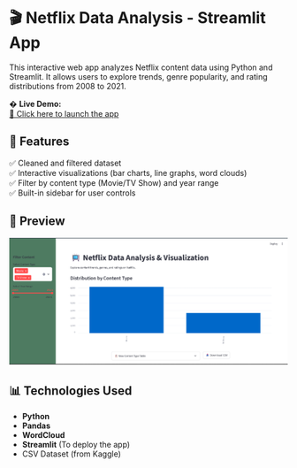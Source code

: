 # 🎬 Netflix Data Analysis - Streamlit App

This interactive web app analyzes Netflix content data using Python and Streamlit. It allows users to explore trends, genre popularity, and rating distributions from 2008 to 2021.

� **Live Demo:**  
[🚀 Click here to launch the app](https://netflixanalysis-visual.streamlit.app/)

## 🚀 Features
✅ Cleaned and filtered dataset <br>
✅ Interactive visualizations (bar charts, line graphs, word clouds) <br>
✅ Filter by content type (Movie/TV Show) and year range <br>
✅ Built-in sidebar for user controls <br>

## 📸 Preview
![Netflix Data Dashboard Preview](https://github.com/Ankitvmohan/Netflix_Analysis/blob/master/assests/pic1.png)

## 📊 Technologies Used
- **Python** 
- **Pandas**
- **WordCloud**
- **Streamlit** (To deploy the app)
- CSV Dataset (from Kaggle)



